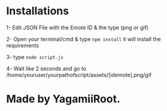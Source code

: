 # Installations
 
1- Edit JSON File with the Emote ID & the type (png or gif)

2- Open your terminal/cmd & type `npm install` it will install the requirements

3- type `node script.js`

4- Wait like 2 seconds and go to /home/youruser/yourpathofscript/assets/[idemote].png/gif




# Made by YagamiiRoot.
